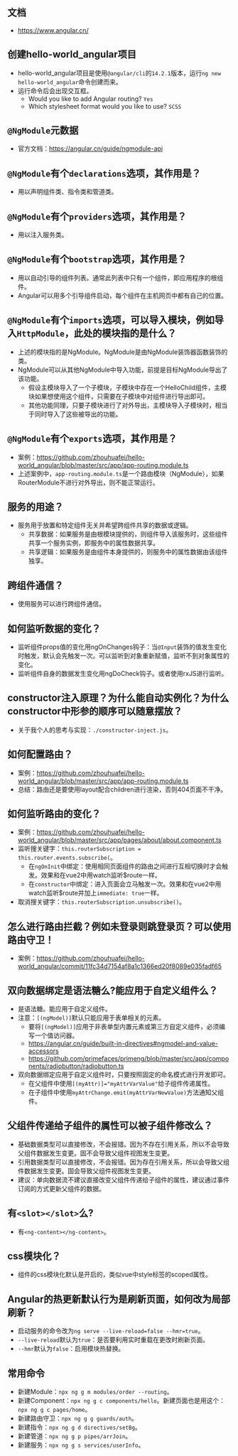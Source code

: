 ## 文档
* https://www.angular.cn/

## 创建hello-world_angular项目
* hello-world_angular项目是使用`@angular/cli`的`14.2.1`版本，运行`ng new hello-world_angular`命令创建而来。
* 运行命令后会出现交互框。
  - Would you like to add Angular routing? `Yes`
  - Which stylesheet format would you like to use? `SCSS`

## `@NgModule`元数据
* 官方文档：https://angular.cn/guide/ngmodule-api

## `@NgModule`有个`declarations`选项，其作用是？
* 用以声明组件类、指令类和管道类。

## `@NgModule`有个`providers`选项，其作用是？
* 用以注入服务类。

## `@NgModule`有个`bootstrap`选项，其作用是？
* 用以自动引导的组件列表。通常此列表中只有一个组件，即应用程序的根组件。
* Angular可以用多个引导组件启动，每个组件在主机网页中都有自己的位置。

## `@NgModule`有个`imports`选项，可以导入模块，例如导入`HttpModule`，此处的模块指的是什么？
* 上述的模块指的是NgModule。NgModule是由NgModule装饰器函数装饰的类。
* NgModule可以从其他NgModule中导入功能，前提是目标NgModule导出了该功能。
  - 假设主模块导入了一个子模块，子模块中存在一个HelloChild组件，主模块如果想使用这个组件，只需要在子模块中对组件进行导出即可。
  - 其他功能同理，只要子模块进行了对外导出，主模块导入子模块时，相当于同时导入了这些被导出的功能。

## `@NgModule`有个`exports`选项，其作用是？
* 案例：https://github.com/zhouhuafei/hello-world_angular/blob/master/src/app/app-routing.module.ts
* 上述案例中，`app-routing.module.ts`是一个路由模块（NgModule），如果RouterModule不进行对外导出，则不能正常运行。

## 服务的用途？
* 服务用于放置和特定组件无关并希望跨组件共享的数据或逻辑。
  - 共享数据：如果服务是由根模块提供的，则组件导入该服务时，这些组件共享一个服务实例，即服务中的属性数据共享。
  - 共享逻辑：如果服务是由组件本身提供的，则服务中的属性数据由该组件独享。

## 跨组件通信？
* 使用服务可以进行跨组件通信。

## 如何监听数据的变化？
* 监听组件props值的变化用ngOnChanges钩子：当`@Input`装饰的值发生变化时触发，默认会先触发一次。可以监听到对象重新赋值，监听不到对象属性的变化。
* 监听组件自身的数据发生变化用ngDoCheck钩子。或者使用rxJS进行监听。

## constructor注入原理？为什么能自动实例化？为什么constructor中形参的顺序可以随意摆放？
* 关于我个人的思考与实现：`./constructor-inject.js`。

## 如何配置路由？
* 案例：https://github.com/zhouhuafei/hello-world_angular/blob/master/src/app/app-routing.module.ts
* 总结：路由还是要使用layout配合children进行渲染，否则404页面不干净。

## 如何监听路由的变化？
* 案例：https://github.com/zhouhuafei/hello-world_angular/blob/master/src/app/pages/about/about.component.ts
* 监听搜关键字：`this.routerSubscription = this.router.events.subscribe(`。
  - 在`ngOnInit`中绑定：使用相同页面组件的路由之间进行互相切换时才会触发。效果和在vue2中用watch监听$route一样。
  - 在`constructor`中绑定：进入页面会立马触发一次。效果和在vue2中用watch监听$route并加上`immediate: true`一样。
* 取消搜关键字：`this.routerSubscription.unsubscribe()`。

## 怎么进行路由拦截？例如未登录则跳登录页？可以使用路由守卫！
* 案例：https://github.com/zhouhuafei/hello-world_angular/commit/11fc34d7154af8a1c1366ed20f8089e035fadf65

## 双向数据绑定是语法糖么?能应用于自定义组件么？
* 是语法糖。能应用于自定义组件。
* 注意：`[(ngModel)]`默认只能应用于表单相关的元素。
  - 要将`[(ngModel)]`应用于非表单型内置元素或第三方自定义组件，必须编写一个值访问器。
  - https://angular.cn/guide/built-in-directives#ngmodel-and-value-accessors
  - https://github.com/primefaces/primeng/blob/master/src/app/components/radiobutton/radiobutton.ts
* 双向数据绑定应用于自定义组件时，只要按照固定的命名模式进行开发即可。
  - 在父组件中使用`[(myAttr)]="myAttrVarValue"`给子组件传递属性。
  - 在子组件中使用`myAttrChange.emit(myAttrVarNewValue)`方法通知父组件。

## 父组件传递给子组件的属性可以被子组件修改么？
* 基础数据类型可以直接修改，不会报错。因为不存在引用关系，所以不会导致父组件数据发生变更。固不会导致父组件视图发生变更。
* 引用数据类型可以直接修改，不会报错。因为存在引用关系，所以会导致父组件数据发生变更。固会导致父组件视图发生变更。
* 建议：单向数据流不建议直接改变父组件传递给子组件的属性，建议通过事件订阅的方式更新父组件的数据。

## 有`<slot></slot>`么?
* 有`<ng-content></ng-content>`。

## css模块化？
* 组件的css模块化默认是开启的，类似vue中style标签的scoped属性。

## Angular的热更新默认行为是刷新页面，如何改为局部刷新？
* 启动服务的命令改为`ng serve --live-reload=false --hmr=true`。
* `--live-reload`默认为`true`：是否要利用实时重载在更改时刷新页面。
* `--hmr`默认为`false`：启用模块热替换。

## 常用命令
* 新建Module：`npx ng g m modules/order --routing`。
* 新建Component：`npx ng g c components/hello`。新建页面也是用这个：`npx ng g c pages/home`。
* 新建路由守卫：`npx ng g g guards/auth`。
* 新建指令：`npx ng g d directives/setBg`。
* 新建管道：`npx ng g p pipes/arrJoin`。
* 新建服务：`npx ng g s services/userInfo`。
